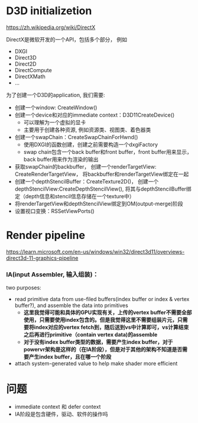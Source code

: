 # D3D initializetion
https://zh.wikipedia.org/wiki/DirectX

DirectX是微软开发的一个API，包括多个部分， 例如
* DXGI
* Direct3D
* Direct2D
* DirectCompute
* DirectXMath
* ...


为了创建一个D3D的application, 我们需要:
* 创建一个window: CreateWindow()
* 创建一个device和对应的immediate context：D3D11CreateDevice()
    * 可以理解为一个虚拟的显卡
    * 主要用于创建各种资源, 例如资源类、视图类、着色器类
* 创建一个swapChain：CreateSwapChainForHwnd()
    * 使用DXGI的函数创建，创建之前需要构造一个dxgiFactory
    * swap chain包含一个back buffer和front buffer，front buffer用来显示，back buffer用来作为渲染的输出
* 获取swapChain的backbuffer， 创建一个renderTargetView: CreateRenderTargetView， 将backbuffer和renderTargetView绑定在一起
* 创建一个depthStencilBuffer：CreateTexture2D()， 创建一个depthStencilView:CreateDepthStencilView(), 将其与depthStencilBuffer绑定（depth信息和stencil信息存储在一个texture中）
* 将renderTargetView和depthStencilView绑定到OM(output-merge)阶段
* 设置视口变换：RSSetViewPorts()

# Render pipeline
https://learn.microsoft.com/en-us/windows/win32/direct3d11/overviews-direct3d-11-graphics-pipeline

### IA(input Assembler, 输入组装)：
two purposes:
* read primitive data from use-filed buffers(index buffer or index & vertex buffer?), and assemble the data into primitives
    * <b>这里我觉得可能和具体的GPU实现有关，上传的vertex buffer不需要全部使用，只需要使用index包含的。但是我觉得这里不需要组装片元，只需要将index对应的vertex fetch到，随后送到vs中计算即可，vs计算结束之后再进行primitive（contain vertex data)的assemble
    * 对于没有index buffer类型的数据，需要产生index buffer，对于powervr架构是这样的（在IA阶段），但是对于其他的架构不知道是否需要产生index buffer，且在哪一个阶段</b>
* attach system-generated value to help make shader more efficient

# 问题
* immediate context 和 defer context
* IA阶段是包含硬件，驱动、软件的操作吗